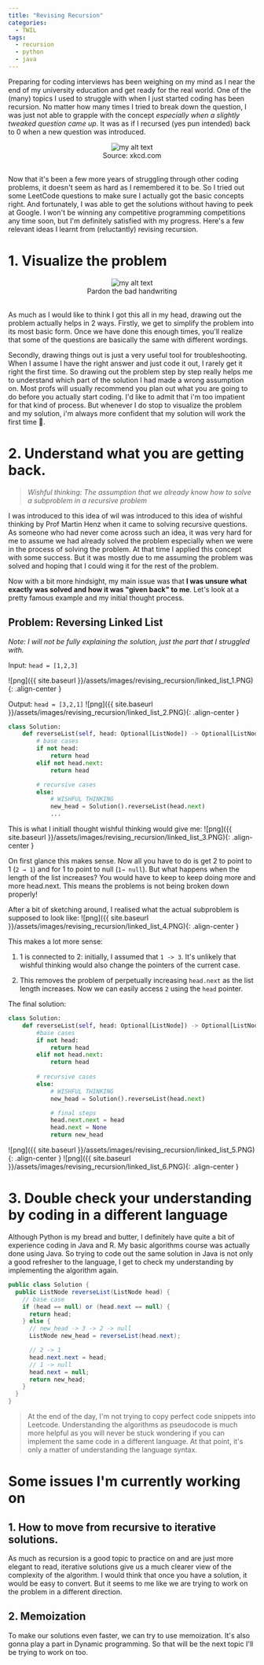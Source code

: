 ```yaml
---
title: "Revising Recursion"
categories:
  - TWIL
tags:
  - recursion
  - python
  - java
---
```


Preparing for coding interviews has been weighing on my mind as I near the end of my university education and get ready for the real world. One of the (many) topics I used to struggle with when I just started coding has been recursion. No matter how many times I tried to break down the question, I was just not able to grapple with the concept *especially when a slightly tweaked question came up*. It was as if I recursed (yes pun intended) back to 0 when a new question was introduced.

<center>
  <img src="{{site.baseurl}}/assets/images/revising_recursion/xkcd_recursion.png" alt="my alt text"/>
</center>
<center>Source: xkcd.com</center>
<br>


Now that it's been a few more years of struggling through other coding problems, it doesn't seem as hard as I remembered it to be. So I tried out some LeetCode questions to make sure I actually got the basic concepts right. And fortunately, I was able to get the solutions without having to peek at Google. I won't be winning any competitive programming competitions any time soon, but I'm definitely satisfied with my progress. Here's a few relevant ideas I learnt from (reluctantly) revising recursion.

# 1. Visualize the problem
<center>
  <img src="{{site.baseurl}}/assets/images/revising_recursion/visualizing_1.png" alt="my alt text"/>
</center>
<center>Pardon the bad handwriting</center><br>

As much as I would like to think I got this all in my head, drawing out the problem actually helps in 2 ways. Firstly, we get to simplify the problem into its most basic form. Once we have done this enough times, you'll realize that some of the questions are basically the same with different wordings. 

Secondly, drawing things out is just a very useful tool for troubleshooting. When I assume I have the right answer and just code it out, I rarely get it right the first time. So drawing out the problem step by step really helps me to understand which part of the solution I had made a wrong assumption on. Most profs will usually recommend you plan out what you are going to do before you actually start coding. I'd like to admit that i'm too impatient for that kind of process. But whenever I do stop to visualize the problem and my solution, i'm always more confident that my solution will work the first time 🙂.

# 2. Understand what you are getting back.
> *Wishful thinking: The assumption that we already know how to solve a subproblem in a recursive problem*

I was introduced to this idea of wiI was introduced to this idea of wishful thinking by Prof Martin Henz when it came to solving recursive questions. As someone who had never come across such an idea, it was very hard for me to assume we had already solved the problem especially when we were in the process of solving the problem. At that time I applied this concept with some success. But it was mostly due to me assuming the problem was solved and hoping that I could wing it for the rest of the problem.

Now with a bit more hindsight, my main issue was that **I was unsure what exactly was solved and how it was "given back" to me**. Let's look at a pretty famous example and my initial thought process.

## Problem: Reversing Linked List
*Note: I will not be fully explaining the solution, just the part that I struggled with.*

Input: `head = [1,2,3]`

![png]({{ site.baseurl }}/assets/images/revising_recursion/linked_list_1.PNG){: .align-center }

Output: `head = [3,2,1]`
![png]({{ site.baseurl }}/assets/images/revising_recursion/linked_list_2.PNG){: .align-center }

```python
class Solution:
    def reverseList(self, head: Optional[ListNode]) -> Optional[ListNode]:
        # base cases
        if not head:
            return head
        elif not head.next:
            return head

        # recursive cases
        else:
            # WISHFUL THINKING
            new_head = Solution().reverseList(head.next)
            ...
```

This is what I initiall thought wishful thinking would give me:
![png]({{ site.baseurl }}/assets/images/revising_recursion/linked_list_3.PNG){: .align-center }

On first glance this makes sense. Now all you have to do is get 2 to point to 1 (`2 → 1`) and for 1 to point to null (`1→ null`). But what happens when the length of the list increases? You would have to keep to keep doing more and more head.next. This means the problems is not being broken down properly!


After a bit of sketching around, I realised what the actual subproblem is supposed to look like:
![png]({{ site.baseurl }}/assets/images/revising_recursion/linked_list_4.PNG){: .align-center }

This makes a lot more sense:
1. 1 is connected to 2: initially, I assumed that `1 -> 3`. It's unlikely that wishful thinking would also change the pointers of the current case.

2. This removes the problem of perpetually increasing `head.next` as the list length increases. Now we can easily access `2` using the `head` pointer.

The final solution:
```python
class Solution:
    def reverseList(self, head: Optional[ListNode]) -> Optional[ListNode]:
        #base cases
        if not head:
            return head
        elif not head.next:
            return head
        
        # recursive cases
        else:
            # WISHFUL THINKING
            new_head = Solution().reverseList(head.next)

            # final steps
            head.next.next = head
            head.next = None
            return new_head
```
![png]({{ site.baseurl }}/assets/images/revising_recursion/linked_list_5.PNG){: .align-center }
![png]({{ site.baseurl }}/assets/images/revising_recursion/linked_list_6.PNG){: .align-center }

# 3. Double check your understanding by coding in a different language
Although Python is my bread and butter, I definitely have quite a bit of experience coding in Java and R. My basic algorithms course was actually done using Java. So trying to code out the same solution in Java is not only a good refresher to the language, I get to check my understanding by implementing the  algorithm again. 

```java
public class Solution {
  public ListNode reverseList(ListNode head) {
    // base case
    if (head == null) or (head.next == null) {
      return head;
    } else {
      // new_head -> 3 -> 2 -> null
      ListNode new_head = reverseList(head.next);

      // 2 -> 1
      head.next.next = head;
      // 1 -> null
      head.next = null;
      return new_head;
    }
  }
}
```
> At the end of the day, I'm not trying to copy perfect code snippets into Leetcode. Understanding the algorithms as pseudocode is much more helpful as you will never be stuck wondering if you can implement the same code in a different language. At that point, it's only a matter of understanding the language syntax.


# Some issues I'm currently working on


## 1. How to move from recursive to iterative solutions.
As much as recursion is a good topic to practice on and are just more elegant to read, iterative solutions give us a much clearer view of the complexity of the algorithm. I would think that once you have a solution, it would be easy to convert. But it seems to me like we are trying to work on the problem in a different direction.

## 2. Memoization
To make our solutions even faster, we can try to use memoization. It's also gonna play a part in Dynamic programming. So that will be the next topic I'll be trying to work on too.